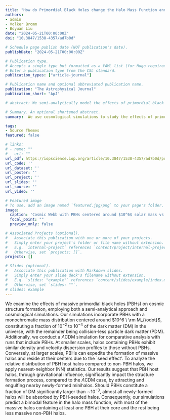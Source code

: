 ```yaml
---
title: "How do Primordial Black Holes change the Halo Mass Function and Structure?"
authors:
- admin
- Volker Bromm
- Boyuan Liu
date: "2024-05-21T00:00:00Z"
doi: "10.3847/1538-4357/ad7b0d"

# Schedule page publish date (NOT publication's date).
publishDate: "2024-05-21T00:00:00Z"

# Publication type.
# Accepts a single type but formatted as a YAML list (for Hugo requirements).
# Enter a publication type from the CSL standard.
publication_types: ["article-journal"]

# Publication name and optional abbreviated publication name.
publication: "The Astrophysical Journal"
publication_short: "ApJ"

# abstract: We semi-analytically model the effects of primordial black hole (PBH) accretion on the cosmic radiation background during the epoch of reionization (z larger than 6). PBHs in the intergalactic medium (IGM) and haloes, where star formation can occur, are considered. For stars with a mass larger than 25 solar mass, formed in suitable host haloes, we assume they quickly burn out and form stellar remnant black holes (SRBHs). These SRBHs, like PBHs, also accrete material, and are considered to have similar radiation feedback in the halo environment. To improve the background radiation estimation, we consider the impact of PBHs on structure formation, allowing a modified halo mass function. We consider the radiation feedback from a broad suite of black holes: PBHs, SRBHs, high-mass X-ray binaries (HMXBs), and supermassive black holes (SMBHs). The result shows that at z greater than 30, the radiation background energy density is generated by PBHs accreting in the IGM, whereas at lower redshifts, halo accretion dominates. We also dissect the total power density by modeling the accretion spectral energy distribution (SED) across different wavebands. In the UV band, we find that for PBH fraction in DM less than 1e-3, the H-ionizing and Lyman Alpha fluxes from PBH accretion feedback do not violate existing constraints on the timing of reionization, and on the effective Wouthuysen-Field coupling of the 21-cm spin temperature of neutral hydrogen to the IGM kinetic temperature. However, in the X-ray band, with the same abundance, PBHs contribute significantly and could explain the unresolved part of the cosmic X-ray background.

# Summary. An optional shortened abstract.
summary:  We use cosmological simulations to study the effects of primordial black holes (PBHs) on the halo mass function and structure formation.

tags:
- Source Themes
featured: false

# links:
# - name: ""
#   url: ""
url_pdf: https://iopscience.iop.org/article/10.3847/1538-4357/ad7b0d/pdf
url_code: ''
url_dataset: ''
url_poster: ''
url_project: ''
url_slides: ''
url_source: ''
url_video: ''

# Featured image
# To use, add an image named `featured.jpg/png` to your page's folder. 
image:
  caption: 'Cosmic Webb with PBHs centered around $10^6$ solar mass vs. $\Lambda$CDM simulation '
  focal_point: ""
  preview_only: false

# Associated Projects (optional).
#   Associate this publication with one or more of your projects.
#   Simply enter your project's folder or file name without extension.
#   E.g. `internal-project` references `content/project/internal-project/index.md`.
#   Otherwise, set `projects: []`.
projects: []

# Slides (optional).
#   Associate this publication with Markdown slides.
#   Simply enter your slide deck's filename without extension.
#   E.g. `slides: "example"` references `content/slides/example/index.md`.
#   Otherwise, set `slides: ""`.
# slides: example
---
```


We examine the effects of massive primordial black holes (PBHs) on cosmic structure formation, employing both a semi-analytical approach and cosmological simulations. Our simulations incorporate PBHs with a monochromatic mass distribution centered around $10^6 \ \rm M_{\odot}$, constituting a fraction of $10^{-2}$ to $10^{-4}$ of the dark matter (DM) in the universe, with the remainder being collision-less particle dark matter (PDM). Additionally, we conduct a $\Lambda$CDM simulation for comparative analysis with runs that include PBHs. At smaller scales, halos containing PBHs exhibit similar density and velocity dispersion profiles to those without PBHs. Conversely, at larger scales, PBHs can expedite the formation of massive halos and reside at their centers due to the `seed effect'. To analyze the relative distribution of PBH host halos compared to non-PBH halos, we apply nearest-neighbor (NN) statistics. Our results suggest that PBH host halos, through gravitational influence, significantly impact the structure formation process, compared to the $\Lambda$CDM case, by attracting and engulfing nearby newly-formed minihalos. Should PBHs constitute a fraction of DM significantly larger than $\sim$$10^{-3}$, almost all newly-formed halos will be absorbed by PBH-seeded halos. Consequently, our simulations predict a bimodal feature in the halo mass function, with most of the massive halos containing at least one PBH at their core and the rest being less massive non-PBH halos.
